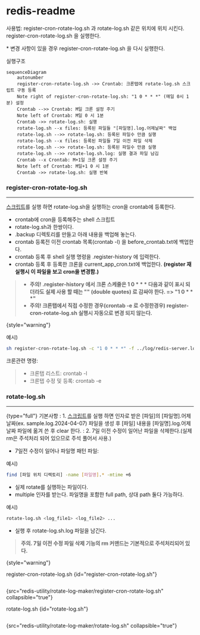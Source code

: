 redis-readme
===

사용법:
<procedure>
<step> register-cron-rotate-log.sh 과 rotate-log.sh 같은 위치에 위치 시킨다.</step>
<step>register-cron-rotate-log.sh 을 실행한다.</step>
<p>* 변경 사항이 있을 경우 register-cron-rotate-log.sh 을 다시 실행한다.</p>
</procedure>

실행구조

```mermaid
sequenceDiagram
    autonumber
    register-cron-rotate-log.sh ->> Crontab: 크론탭에 rotate-log.sh 스크립트 구동 등록
    Note right of register-cron-rotate-log.sh: "1 0 * * *" (매일 0시 1분) 설정
    Crontab -->> Crontab: M일 크론 설정 주기
    Note left of Crontab: M일 0 시 1분
    Crontab ->> rotate-log.sh: 실행
    rotate-log.sh --x files: 등록된 파일들 "[파일명].log.어제날짜" 백업
    rotate-log.sh -->> rotate-log.sh: 등록된 파일수 만큼 실행
    rotate-log.sh --x files: 등록된 파일들 7일 이전 파일 삭제
    rotate-log.sh -->> rotate-log.sh: 등록된 파일수 만큼 실행
    rotate-log.sh -->> rotate-log.sh.log: 실행 결과 파일 남김
    Crontab --x Crontab: M+1일 크론 설정 주기
    Note left of Crontab: M일+1 0 시 1분
    Crontab ->> rotate-log.sh: 실행 반복
```

### register-cron-rotate-log.sh

___
[스크립트](#register-cron-rotate-log.sh "쉘 스크립트")를 실행 하면 rotate-log.sh을 실행하는 cron을 crontab에 등록한다.

* crontab에 cron을 등록해주는 shell 스크립트
* rotate-log.sh과 한쌍이다.
* .backup 디렉토리를 만들고 아래 내용을 백업해 놓는다.
* crontab 등록전 이전 crontab 목록(crontab -l) 을 before_crontab.txt에 백업한다.
* crontab 등록 후 shell 실행 명령을 .register-history 에 입력한다.
* crontab 등록 후 등록한 크론을 current_app_cron.txt에 백업한다. **(register 재 실행시 이 파일을 보고 cron을 변경함.)**

> * <b>주의! .register-history 에서 크론 스케줄은 1 0 * * * 다음과 같이 표시 되더라도 실제 사용 할 때는 "" (double quotes) 로 감싸야 한다. => "1 0 * * *"</b>
> * <b>주의! 크론탭에서 직접 수정한 경우(crontab -e 로 수정한경우) register-cron-rotate-log.sh 실행시 자동으로 변경 되지 않는다.</b>
>
{style="warning"}

예시)

```Bash
sh register-cron-rotate-log.sh -c "1 0 * * *" -f ../log/redis-server.log ../log/redis-sentinel.log

```

크론관련 명령:
> * 크론탭 리스트: crontab -l
> * 크론탭 수정 및 등록: crontab -e

### rotate-log.sh

___

{type="full"}
기본사항
: 1. [스크립트](#rotate-log.sh "쉘 스크립트")를 실행 하면 인자로 받은 [파일]의 [파일명].어제날짜(ex. sample.log.2024-04-07) 파일을 생성 후
[파일] 내용을 [파일명].log.어제날짜 파일에 옮겨 쓴 후 clear 한다.
: 2. 7일 이전 수정이 일어난 파일을 삭제한다.(실제 rm은 주석처리 되어 있으므로 주석 풀어서 사용.)

* 7일전 수정이 일어나 파일명 패턴 파일:

예시)

```Bash
find [파일 위치 디렉토리] -name [파일명].* -mtime +6
```

* 실제 rotate를 실행하는 파일이다.
* multiple 인자를 받는다. 파일명을 포함한 full path, 상대 path 둘다 가능하다.

예시)

```Bash
rotate-log.sh <log_file1> <log_file2> ...
```

* 실행 후 rotate-log.sh.log 파일을 남긴다.

> <b>주의. 7일 이전 수정 파일 삭제 기능의 rm 커맨드는 기본적으로 주석처리되어 있다.</b>
>
{style="warning"}

register-cron-rotate-log.sh {id="register-cron-rotate-log.sh"}

```Shell
```

{src="redis-utility/rotate-log-maker/register-cron-rotate-log.sh" collapsible="true"}

rotate-log.sh {id="rotate-log.sh"}

```Shell
```

{src="redis-utility/rotate-log-maker/rotate-log.sh" collapsible="true"}